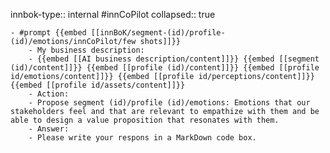 innbok-type:: internal
#innCoPilot
collapsed:: true

	- #prompt {{embed [[innBoK/segment-(id)/profile-(id)/emotions/innCoPilot/few shots]]}}
		- My business description:
		- {{embed [[AI business description/content]]}} {{embed [[segment (id)/content]]}} {{embed [[profile (id)/content]]}} {{embed [[profile id/emotions/content]]}} {{embed [[profile id/perceptions/content]]}} {{embed [[profile id/assets/content]]}}
		- Action:
		- Propose segment (id)/profile (id)/emotions: Emotions that our stakeholders feel and that are relevant to empathize with them and be able to design a value proposition that resonates with them.
		- Answer:
		- Please write your respons in a MarkDown code box.